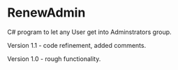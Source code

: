 # RenewAdmin
C# program to let any User get into Adminstrators group.

Version 1.1 - code refinement, added comments.

Version 1.0 - rough functionality.
